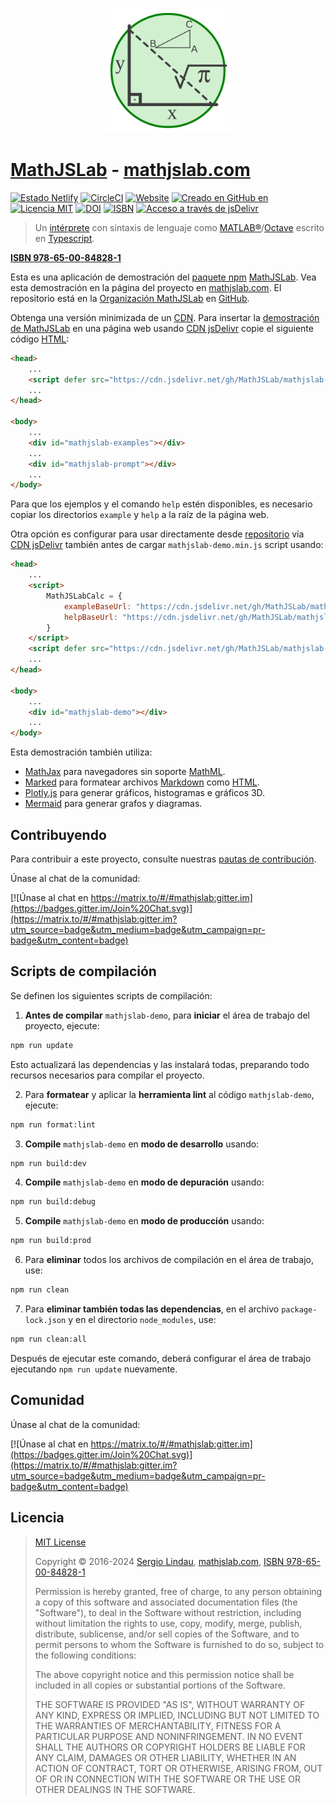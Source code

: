 <p align="center">
    <a href="https://mathjslab.com/" target="_blank" rel="noopener"><img src="images/mathjslab-logo.svg" alt="logo" width="200" height="200" /></a>
</p>

# [MathJSLab](https://mathjslab.com/) - [mathjslab.com](https://mathjslab.com/)

[![Estado Netlify](https://api.netlify.com/api/v1/badges/b5d64f05-80e8-4cc6-b428-923447f43621/deploy-status)](https://app.netlify.com/sites/mathjslab/deploys)
[![CircleCI](https://dl.circleci.com/status-badge/img/gh/MathJSLab/mathjslab-demo/tree/main.svg?style=svg)](https://dl.circleci.com/status-badge/redirect/gh/MathJSLab/mathjslab-demo/tree/main)
[![Website](https://img.shields.io/website?url=https%3A%2F%2Fmathjslab.com%2F)](https://mathjslab.com/)
[![Creado en GitHub en](https://img.shields.io/github/created-at/MathJSLab/mathjslab-demo)](https://github.com/MathJSLab/mathjslab-demo)
[![Licencia MIT](https://img.shields.io/badge/License-MIT-brightgreen.svg)](https://github.com/MathJSLab/mathjslab-demo/blob/main/LICENSE)
[![DOI](https://zenodo.org/badge/DOI/10.5281/zenodo.8396263.svg)](https://doi.org/10.5281/zenodo.8396263)
[![ISBN](https://img.shields.io/badge/ISBN-978--65--00--84828--1-green?style=flat&link=https://grp.isbn-international.org/search/piid_solr?keys=978-65-00-84828-1)](https://grp.isbn-international.org/search/piid_solr?keys=978-65-00-84828-1)
[![Acceso a través de jsDelivr](https://img.shields.io/jsdelivr/gh/hy/MathJSLab/mathjslab-demo)](https://cdn.jsdelivr.net/gh/MathJSLab/mathjslab-demo/)

> Un [intérprete](https://es.wikipedia.org/wiki/Int%C3%A9rprete_(inform%C3%A1tica)) con sintaxis de lenguaje como [MATLAB&reg;](https://www.mathworks.com/)/[Octave](https://www.gnu.org/software/octave/) escrito en [Typescript](https://www.typescriptlang.org/).

**[ISBN 978-65-00-84828-1](https://grp.isbn-international.org/search/piid_solr?keys=978-65-00-84828-1)**

Esta es una aplicación de demostración del [paquete npm](https://es.wikipedia.org/wiki/Npm) [MathJSLab](https://www.npmjs.com/package/mathjslab). Vea esta demostración en la página del proyecto en [mathjslab.com](https://mathjslab.com/). El repositorio está en la [Organización MathJSLab](https://github.com/MathJSLab) en [GitHub](https://github.com/).

Obtenga una versión minimizada de un [CDN](https://es.wikipedia.org/wiki/Red_de_distribuci%C3%B3n_de_contenidos).
Para insertar la [demostración de MathJSLab](https://github.com/MathJSLab/mathjslab-demo) en una página web usando [CDN jsDelivr](https://cdn.jsdelivr.net/gh/MathJSLab/mathjslab-demo/)
copie el siguiente código [HTML](https://developer.mozilla.org/es/docs/Web/HTML):

```html
<head>
    ...
    <script defer src="https://cdn.jsdelivr.net/gh/MathJSLab/mathjslab-demo/mathjslab-demo.min.js"></script>
    ...
</head>

<body>
    ...
    <div id="mathjslab-examples"></div>
    ...
    <div id="mathjslab-prompt"></div>
    ...
</body>
```

Para que los ejemplos y el comando `help` estén disponibles, es necesario
copiar los directorios `example` y `help` a la raíz de la página web.

Otra opción es configurar para usar directamente desde
[repositorio](https://github.com/MathJSLab/mathjslab-demo) vía
[CDN jsDelivr](https://www.jsdelivr.com/) también antes de cargar `mathjslab-demo.min.js` script usando:

```html
<head>
    ...
    <script>
        MathJSLabCalc = {
            exampleBaseUrl: "https://cdn.jsdelivr.net/gh/MathJSLab/mathjslab-demo/",
            helpBaseUrl: "https://cdn.jsdelivr.net/gh/MathJSLab/mathjslab-demo/",
        }
    </script>
    <script defer src="https://cdn.jsdelivr.net/gh/MathJSLab/mathjslab-demo/mathjslab-demo.min.js"></script>
    ...
</head>

<body>
    ...
    <div id="mathjslab-demo"></div>
    ...
</body>
```

Esta demostración también utiliza:

* [MathJax](https://www.mathjax.org/) para navegadores sin soporte [MathML](https://www.w3.org/Math/).
* [Marked](https://www.npmjs.com/package/marked) para formatear archivos [Markdown](https://www.markdownguide.org/) como [HTML](https://developer.mozilla.org/es/docs/Web/HTML).
* [Plotly.js](https://plotly.com/javascript/) para generar gráficos, histogramas e gráficos 3D.
* [Mermaid](https://mermaid.js.org/) para generar grafos y diagramas.

## Contribuyendo

Para contribuir a este proyecto, consulte nuestras
[pautas de contribución](https://github.com/MathJSLab/mathjslab-demo/blob/main/CONTRIBUTING.md).

Únase al chat de la comunidad:

[![Únase al chat en https://matrix.to/#/#mathjslab:gitter.im](https://badges.gitter.im/Join%20Chat.svg)](https://matrix.to/#/#mathjslab:gitter.im?utm_source=badge&utm_medium=badge&utm_campaign=pr-badge&utm_content=badge)

## Scripts de compilación

Se definen los siguientes scripts de compilación:

1. **Antes de compilar** `mathjslab-demo`, para **iniciar** el área de trabajo del proyecto, ejecute:
```bash
npm run update
```
Esto actualizará las dependencias y las instalará todas, preparando todo
recursos necesarios para compilar el proyecto.

2. Para **formatear** y aplicar la **herramienta lint** al código `mathjslab-demo`, ejecute:
```bash
npm run format:lint
```

3. **Compile** `mathjslab-demo` en **modo de desarrollo** usando:
```bash
npm run build:dev
```

4. **Compile** `mathjslab-demo` en **modo de depuración** usando:
```bash
npm run build:debug
```

5. **Compile** `mathjslab-demo` en **modo de producción** usando:
```bash
npm run build:prod
```

6. Para **eliminar** todos los archivos de compilación en el área de trabajo, use:
```bash
npm run clean
```

7. Para **eliminar también todas las dependencias**, en el archivo
`package-lock.json` y en el directorio `node_modules`, use:
```bash
npm run clean:all
```
Después de ejecutar este comando, deberá configurar el área de trabajo ejecutando `npm run update` nuevamente.

## Comunidad

Únase al chat de la comunidad:

[![Únase al chat en https://matrix.to/#/#mathjslab:gitter.im](https://badges.gitter.im/Join%20Chat.svg)](https://matrix.to/#/#mathjslab:gitter.im?utm_source=badge&utm_medium=badge&utm_campaign=pr-badge&utm_content=badge)

## Licencia

>[MIT License](https://opensource.org/license/mit)
>
>Copyright &copy; 2016-2024 [Sergio Lindau](mailto:sergiolindau@gmail.com), [mathjslab.com](https://mathjslab.com/), [ISBN 978-65-00-84828-1](https://grp.isbn-international.org/search/piid_solr?keys=978-65-00-84828-1)
>
>Permission is hereby granted, free of charge, to any person obtaining a copy
>of this software and associated documentation files (the "Software"), to deal
>in the Software without restriction, including without limitation the rights
>to use, copy, modify, merge, publish, distribute, sublicense, and/or sell
>copies of the Software, and to permit persons to whom the Software is
>furnished to do so, subject to the following conditions:
>
>The above copyright notice and this permission notice shall be included in all
>copies or substantial portions of the Software.
>
>THE SOFTWARE IS PROVIDED "AS IS", WITHOUT WARRANTY OF ANY KIND, EXPRESS OR
>IMPLIED, INCLUDING BUT NOT LIMITED TO THE WARRANTIES OF MERCHANTABILITY,
>FITNESS FOR A PARTICULAR PURPOSE AND NONINFRINGEMENT. IN NO EVENT SHALL THE
>AUTHORS OR COPYRIGHT HOLDERS BE LIABLE FOR ANY CLAIM, DAMAGES OR OTHER
>LIABILITY, WHETHER IN AN ACTION OF CONTRACT, TORT OR OTHERWISE, ARISING FROM,
>OUT OF OR IN CONNECTION WITH THE SOFTWARE OR THE USE OR OTHER DEALINGS IN THE
>SOFTWARE.

